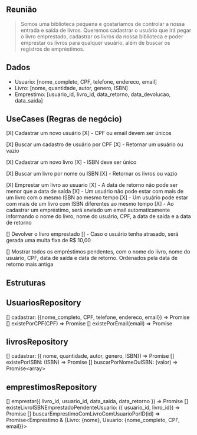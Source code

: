 ## Reunião

> Somos uma biblioteca pequena e gostariamos de controlar a nossa entrada e saída de livros. Queremos cadastrar o usuário que irá pegar o livro emprestado, cadastrar os livros da nossa biblioteca e poder emprestar os livros para qualquer usuário, além de buscar os registros de empréstimos.


## Dados
- Usuario: [nome_completo, CPF, telefone, endereco, email]
- Livro: [nome, quantidade, autor, genero, ISBN]
- Emprestimo: [usuario_id, livro_id, data_retorno, data_devolucao, data_saida]

## UseCases (Regras de negócio)
[X] Cadastrar um novo usuário
[X] - CPF ou email devem ser únicos

[X] Buscar um cadastro de usuário por CPF
[X] - Retornar um usuário ou vazio

[X] Cadastrar um novo livro
[X] - ISBN deve ser único

[X] Buscar um livro por nome ou ISBN
[X] - Retornar os livros ou vazio

[X] Emprestar um livro ao usuario
[X] - A data de retorno não pode ser menor que a data de saída
[X] - Um usuário não pode estar com mais de um livro com o mesmo ISBN ao mesmo tempo
[X] - Um usuário pode estar com mais de um livro com ISBN diferentes ao mesmo tempo
[X] - Ao cadastrar um empréstimo, será enviado um email automaticamente informando o nome do livro, nome do usuário, CPF, a data de saída e a data de retorno

[] Devolver o livro emprestado
[] - Caso o usuário tenha atrasado, será gerada uma multa fixa de R$ 10,00

[] Mostrar todos os empréstimos pendentes, com o nome do livro, nome do usuário, CPF, data de saída e data de retorno. Ordenados pela data de retorno mais antiga

## Estruturas

## UsuariosRepository
[] cadastrar: ({nome_completo, CPF, telefone, endereco, email}) => Promise<void>
[] existePorCPF(CPF) => Promise<boolean>
[] existePorEmail(email) => Promise<boolean>

## livrosRepository
[] cadastrar: ({ nome, quantidade, autor, genero, ISBN}) => Promise<void>
[] existePorISBN: (ISBN) => Promise<boolean>
[] buscarPorNomeOuISBN: (valor) => Promise<array<Livro>>

## emprestimosRepository
[] emprestar({ livro_id, usuario_id, data_saida, data_retorno }) => Promise<void>
[] existeLivroISBNEmprestadoPendenteUsuario: ({ usuario_id, livro_id}) => Promise<boolean>
[] buscarEmprestimoComLivroComUsuarioPorID(id) => Promise<Emprestimo & {Livro: {nome}, Usuario: {nome_completo, CPF, email}}>